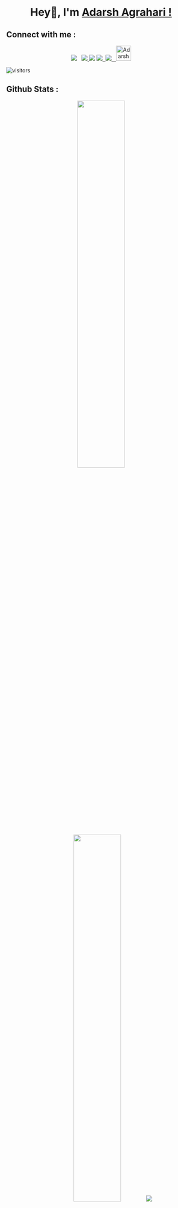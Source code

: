 <div align="center">

# Hey👋, I'm [Adarsh Agrahari !](https://github.com/Adarsh-Agrahari)
</div>

## Connect with me :

<div align=center>
<a href="https://www.linkedin.com/in/adarsh-agrahari/" alt="Adarsh Agrahari | LinkedIn"><img src="https://img.icons8.com/fluent/48/000000/linkedin.png" ></a> &nbsp;
<a href="mailto:adarshagrahari0503@gmail.com" alt="Adarsh Agrahari | Gmail"><img src="https://img.icons8.com/fluent/48/000000/gmail.png">
<a href="https://www.instagram.com/_adarsh_agrahari/" alt="Adarsh Agrahari | Instagram"><img src="https://img.icons8.com/fluent/48/000000/instagram-new.png" ></a> 
<a href="https://discordapp.com/users/Adarsh Agrahari#9629" alt="Adarsh Agrahari | Discord"><img src="https://img.icons8.com/plasticine/50/000000/discord-logo.png">&nbsp;
<a href="https://www.hackerrank.com/adarshagrahari05" alt="Adarsh Agrahari | HackerRank"><img src="https://img.icons8.com/external-tal-revivo-shadow-tal-revivo/50/000000/external-hackerrank-is-a-technology-company-that-focuses-on-competitive-programming-logo-shadow-tal-revivo.png">&nbsp;&nbsp;
<a href="https://codepen.io/adarsh-agrahari" target="blank"><img src="https://raw.githubusercontent.com/rahuldkjain/github-profile-readme-generator/master/src/images/icons/Social/codepen.svg" alt="Adarsh Agrahari | Codepen" height="40" width="40" /></a>
</div>
  
![visitors](https://visitor-badge.laobi.icu/badge?page_id=Adarsh-Agrahari.Adarsh-Agrahari)

## Github Stats :

<p align="center">
  <img height="50%" width="auto" src ="https://github-readme-stats.vercel.app/api?username=Adarsh-Agrahari&rank_icon=github&show_icons=true&count_private=true&theme=vision-friendly-dark&hide_border=true&bg_color=00000000">
  <!-- &hide=issues,contribs -->
  <img height="50%" width="auto" src ="https://github-readme-stats.vercel.app/api/top-langs/?username=Adarsh-Agrahari&layout=compact&hide_border=true&theme=vision-friendly-dark&bg_color=00000000&langs_count=8">
  <!-- &hide=jupyter%20notebook,tex,css,php&exclude_repo=Pacman-AI -->
  <img src ="https://github-readme-streak-stats.herokuapp.com?user=Adarsh-Agrahari&theme=vision-friendly-dark&hide_border=true&background=FFFFFF00">
  <br>
  <br>
</p>

 
<div align=center>

<!-- [![trophy](https://github-profile-trophy.vercel.app/?username=Adarsh-Agrahari&theme=onedark)](https://github.com/Adarsh-Agrahari/github-profile-trophy) -->
</div>
<img src="https://github-readme-activity-graph.vercel.app/graph?username=Adarsh-Agrahari&hide_border=true&theme=github-compact&bg_color=FFFFFF00&color=e1dbe1&line=8042fc&point=ffb000&area=true)%5D(https://github.com/ashutosh00710/github-readme-activity-graph" width="100%" alt="github activity graph"/>
 
<!-- ## Top Repository :

<div width="50%" align="center">
<div> <a href="https://github.com/Adarsh-Agrahari/tic-tac-toe" align="left"><img align="left"" src="https://github-readme-stats.vercel.app/api/pin/?username=Adarsh-Agrahari&repo=tic-tac-toe&title_color=8042fc&text_color=ffffff&icon_color=8042fc&bg_color=FFFFFF00&hide_border=true&locale=en" /></a></div>

</div><br /><br /><br /><br /><br /><br /> -->

## Hacktoberfest 2022 & 2023 Contribution Badges :
<div align="center">

[![My Holopin board](https://holopin.me/adarsh0503)](https://holopin.io/@adarsh0503)
</div>

